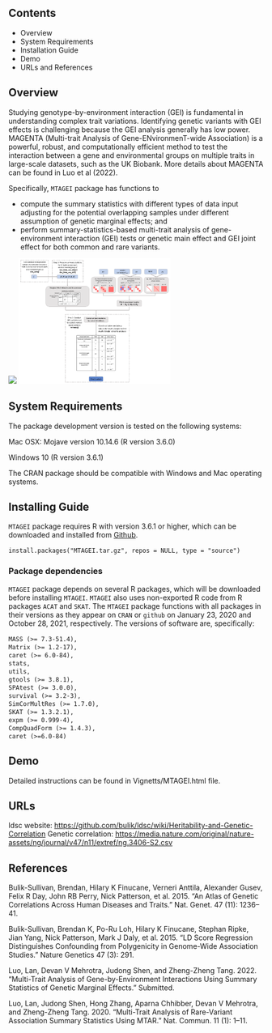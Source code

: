 Contents
--------

-   Overview
-   System Requirements
-   Installation Guide
-   Demo
-   URLs and References

Overview
--------

Studying genotype-by-environment interaction (GEI) is fundamental in
understanding complex trait variations. Identifying genetic variants
with GEI effects is challenging because the GEI analysis generally has
low power. MAGENTA (Multi-trait Analysis of Gene-ENvironmenT-wide
Association) is a powerful, robust, and computationally efficient method
to test the interaction between a gene and environmental groups on
multiple traits in large-scale datasets, such as the UK Biobank. More
details about MAGENTA can be found in Luo et al (2022).

Specifically, `MTAGEI` package has functions to

-   compute the summary statistics with different types of data input
    adjusting for the potential overlapping samples under different
    assumption of genetic marginal effects; and
-   perform summary-statistics-based multi-trait analysis of
    gene-environment interaction (GEI) tests or genetic main effect and
    GEI joint effect for both common and rare variants.

![](%22workflow.png%22) <img
  src="workflow.png"
  alt="Fig 1"
  title="An overview of MTAGEI workflow. Light blue rectangle represents necessary input. Dark blue rectangle denotes the final output of MTAGEI function. Gray rectangle denotes the intermediate parameters."
  style="display: inline-block; margin: 0 auto; max-width: 300px">

System Requirements
-------------------

The package development version is tested on the following systems:

Mac OSX: Mojave version 10.14.6 (R version 3.6.0)

Windows 10 (R version 3.6.1)

The CRAN package should be compatible with Windows and Mac operating
systems.

Installing Guide
----------------

`MTAGEI` package requires R with version 3.6.1 or higher, which can be
downloaded and installed from [Github](https://github.com/lan/MTAGEI).

    install.packages("MTAGEI.tar.gz", repos = NULL, type = "source")

### Package dependencies

`MTAGEI` package depends on several R packages, which will be
downloaded before installing `MTAGEI`. `MTAGEI` also uses non-exported
R code from R packages `ACAT` and `SKAT`. The `MTAGEI` package
functions with all packages in their versions as they appear on `CRAN`
or `github` on January 23, 2020 and October 28, 2021, respectively. The
versions of software are, specifically:

    MASS (>= 7.3-51.4),
    Matrix (>= 1.2-17),
    caret (>= 6.0-84),
    stats,
    utils,
    gtools (>= 3.8.1),
    SPAtest (>= 3.0.0),
    survival (>= 3.2-3),
    SimCorMultRes (>= 1.7.0),
    SKAT (>= 1.3.2.1),
    expm (>= 0.999-4),
    CompQuadForm (>= 1.4.3),
    caret (>=6.0-84)

Demo
----

Detailed instructions can be found in Vignetts/MTAGEI.html file.

URLs
----

ldsc website:
<a href="https://github.com/bulik/ldsc/wiki/Heritability-and-Genetic-Correlation" class="uri">https://github.com/bulik/ldsc/wiki/Heritability-and-Genetic-Correlation</a>
Genetic correlation:
<a href="https://media.nature.com/original/nature-assets/ng/journal/v47/n11/extref/ng.3406-S2.csv" class="uri">https://media.nature.com/original/nature-assets/ng/journal/v47/n11/extref/ng.3406-S2.csv</a>

References
----------

Bulik-Sullivan, Brendan, Hilary K Finucane, Verneri Anttila, Alexander
Gusev, Felix R Day, John RB Perry, Nick Patterson, et al. 2015. “An
Atlas of Genetic Correlations Across Human Diseases and Traits.” Nat.
Genet. 47 (11): 1236–41.

Bulik-Sullivan, Brendan K, Po-Ru Loh, Hilary K Finucane, Stephan Ripke,
Jian Yang, Nick Patterson, Mark J Daly, et al. 2015. “LD Score
Regression Distinguishes Confounding from Polygenicity in Genome-Wide
Association Studies.” Nature Genetics 47 (3): 291.

Luo, Lan, Devan V Mehrotra, Judong Shen, and Zheng-Zheng Tang. 2022.
“Multi-Trait Analysis of Gene-by-Environment Interactions Using Summary
Statistics of Genetic Marginal Effects.” Submitted.

Luo, Lan, Judong Shen, Hong Zhang, Aparna Chhibber, Devan V Mehrotra,
and Zheng-Zheng Tang. 2020. “Multi-Trait Analysis of Rare-Variant
Association Summary Statistics Using MTAR.” Nat. Commun. 11 (1): 1–11.
